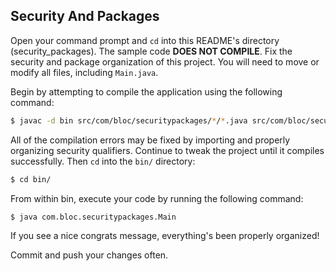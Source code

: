 ## Security And Packages

Open your command prompt and `cd` into this README's directory (security_packages). The sample code **DOES NOT COMPILE**. Fix the security and package organization of this project. You will need to move or modify all files, including `Main.java`.

Begin by attempting to compile the application using the following command:

``` bash
$ javac -d bin src/com/bloc/securitypackages/*/*.java src/com/bloc/securitypackages/*.java
```

All of the compilation errors may be fixed by importing and properly organizing security qualifiers. Continue to tweak the project until it compiles successfully. Then `cd` into the `bin/` directory:

```bash
$ cd bin/
```

From within bin, execute your code by running the following command:

```bash
$ java com.bloc.securitypackages.Main
```

If you see a nice congrats message, everything's been properly organized!

Commit and push your changes often.